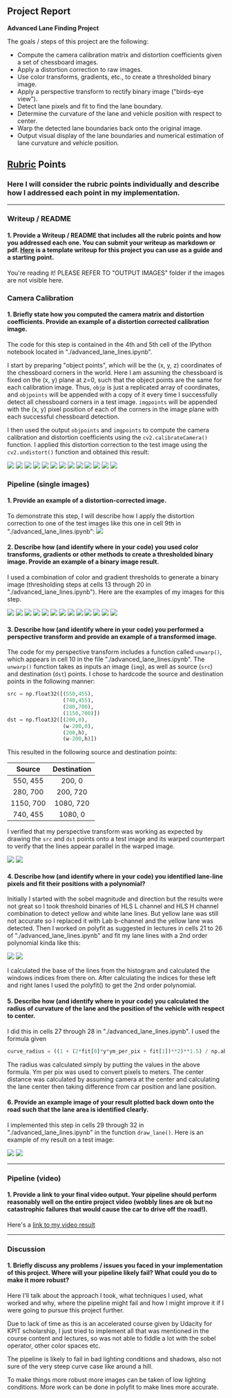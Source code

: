 ## Project Report

**Advanced Lane Finding Project**

The goals / steps of this project are the following:

* Compute the camera calibration matrix and distortion coefficients given a set of chessboard images.
* Apply a distortion correction to raw images.
* Use color transforms, gradients, etc., to create a thresholded binary image.
* Apply a perspective transform to rectify binary image ("birds-eye view").
* Detect lane pixels and fit to find the lane boundary.
* Determine the curvature of the lane and vehicle position with respect to center.
* Warp the detected lane boundaries back onto the original image.
* Output visual display of the lane boundaries and numerical estimation of lane curvature and vehicle position.

[//]: # (Image References)

[image1]: ./output_images/test_camera_calibration1.jpg 
[image2]: ./output_images/test_camera_calibration2.jpg 
[image3]: ./output_images/test_camera_calibration3.jpg 
[image4]: ./output_images/test_camera_calibration4.jpg 
[image5]: ./output_images/test_camera_calibration5.jpg 
[image6]: ./output_images/test_camera_calibration6.jpg 
[image7]: ./output_images/test_camera_calibration7.jpg 
[image8]: ./output_images/test_camera_calibration8.jpg 
[image9]: ./output_images/test_camera_calibration9.jpg 
[image10]: ./output_images/test_camera_calibration10.jpg
[image11]: ./output_images/test_camera_calibration11.jpg 
[image12]: ./output_images/test_camera_calibration12.jpg 
[image13]: ./output_images/calibration1_undistorted.jpg
[image14]: ./output_images/test2_undistorted.jpg 
[image15]: ./output_images/test2_points.jpg
[image16]: ./output_images/test2_unwarped.jpg 
[image17]: ./output_images/test2_unwarped_R.jpg
[image18]: ./output_images/test2_unwarped_G.jpg
[image19]: ./output_images/test2_unwarped_B.jpg
[image20]: ./output_images/test2_unwarped_H.jpg
[image21]: ./output_images/test2_unwarped_S.jpg
[image22]: ./output_images/test2_unwarped_V.jpg
[image23]: ./output_images/test2_unwarped_H2.jpg
[image24]: ./output_images/test2_unwarped_L.jpg
[image25]: ./output_images/test2_unwarped_S2.jpg
[image26]: ./output_images/test2_unwarped_S_sobel.jpg
[image27]: ./output_images/test2_unwarped_S_sobelMag.jpg
[image28]: ./output_images/test2_unwarped_S_sobelDir.jpg
[image29]: ./output_images/test2_unwarped_S_sobelCombined.jpg
[image30]: ./output_images/test2_unwarped_S_sobelCombined_window_polyfit.jpg
[image31]: ./output_images/test2_unwarped_S_sobelCombined_prevfit_polyfit.jpg
[image32]: ./output_images/test2_drawn_lanes.jpg
[image33]: ./output_images/test2_drawn_data.jpg
[video1]: ./project_video_output.mp4

## [Rubric](https://review.udacity.com/#!/rubrics/571/view) Points

### Here I will consider the rubric points individually and describe how I addressed each point in my implementation.  

---

### Writeup / README

#### 1. Provide a Writeup / README that includes all the rubric points and how you addressed each one.  You can submit your writeup as markdown or pdf.  [Here](https://github.com/udacity/CarND-Advanced-Lane-Lines/blob/master/writeup_template.md) is a template writeup for this project you can use as a guide and a starting point.  

You're reading it! PLEASE REFER TO "OUTPUT IMAGES" folder if the images are not visible here.

### Camera Calibration

#### 1. Briefly state how you computed the camera matrix and distortion coefficients. Provide an example of a distortion corrected calibration image.

The code for this step is contained in the 4th and 5th cell of the IPython notebook located in "./advanced_lane_lines.ipynb".  

I start by preparing "object points", which will be the (x, y, z) coordinates of the chessboard corners in the world. Here I am assuming the chessboard is fixed on the (x, y) plane at z=0, such that the object points are the same for each calibration image.  Thus, `objp` is just a replicated array of coordinates, and `objpoints` will be appended with a copy of it every time I successfully detect all chessboard corners in a test image.  `imgpoints` will be appended with the (x, y) pixel position of each of the corners in the image plane with each successful chessboard detection.  

I then used the output `objpoints` and `imgpoints` to compute the camera calibration and distortion coefficients using the `cv2.calibrateCamera()` function.  I applied this distortion correction to the test image using the `cv2.undistort()` function and obtained this result: 

![][image1]
![][image2]
![][image3]
![][image4]
![][image5]
![][image6]
![][image7]
![][image8]
![][image9]
![][image10]
![][image11]
![][image12]
![][image13]

### Pipeline (single images)

#### 1. Provide an example of a distortion-corrected image.

To demonstrate this step, I will describe how I apply the distortion correction to one of the test images like this one in cell 9th in "./advanced_lane_lines.ipynb":
![][image14]

#### 2. Describe how (and identify where in your code) you used color transforms, gradients or other methods to create a thresholded binary image.  Provide an example of a binary image result.

I used a combination of color and gradient thresholds to generate a binary image (thresholding steps at cells 13 through 20 in "./advanced_lane_lines.ipynb"). Here are the examples of my images for this step.


![][image17]
![][image18]
![][image19]
![][image20]
![][image21]
![][image22]
![][image23]
![][image24]
![][image25]
![][image26]
![][image27]
![][image28]
![][image29]

#### 3. Describe how (and identify where in your code) you performed a perspective transform and provide an example of a transformed image.

The code for my perspective transform includes a function called `unwarp()`, which appears in cell 10 in the file "./advanced_lane_lines.ipynb".  The `unwarp()` function takes as inputs an image (`img`), as well as source (`src`) and destination (`dst`) points.  I chose to hardcode the source and destination points in the following manner:

```python
src = np.float32([(550,455),
                  (740,455), 
                  (280,700), 
                  (1150,700)])
dst = np.float32([(200,0),
                  (w-200,0),
                  (200,h),
                  (w-200,h)])
```

This resulted in the following source and destination points:

| Source        | Destination   | 
|:-------------:|:-------------:| 
| 550, 455      | 200, 0        | 
| 280, 700      | 200, 720      |
| 1150, 700     | 1080, 720      |
| 740, 455      | 1080, 0        |

I verified that my perspective transform was working as expected by drawing the `src` and `dst` points onto a test image and its warped counterpart to verify that the lines appear parallel in the warped image.

![][image15]
![][image16]

#### 4. Describe how (and identify where in your code) you identified lane-line pixels and fit their positions with a polynomial?

Initially I started with the sobel magnitude and direction but the results were not great so I took threshold binaries of HLS L channel and HLS H channel combination to detect yellow and white lane lines. But yellow lane was still not accurate so I replaced it with Lab b-channel  and the yellow lane was detected.
Then I worked on polyfit as suggested in lectures in cells 21 to 26 of "./advanced_lane_lines.ipynb" and fit my lane lines with a 2nd order polynomial kinda like this:

![][image30]
![][image31]

I calculated the base of the lines from the histogram and calculated the windows indices from there on. After calculating the indices for these left and right lanes I used the polyfit() to get the 2nd order polynomial.

#### 5. Describe how (and identify where in your code) you calculated the radius of curvature of the lane and the position of the vehicle with respect to center.

I did this in cells 27 through 28 in "./advanced_lane_lines.ipynb". I used the formula given 

```python
curve_radius = ((1 + (2*fit[0]*y*ym_per_pix + fit[1])**2)**1.5) / np.absolute(2*fit[0])
```

The radius was calculated simply by putting the values in the above formula. Ym per pix was used to convert pixels to meters. The center distance was calculated by assuming camera at the center and calculating the lane center then taking difference from car position and lane position.


#### 6. Provide an example image of your result plotted back down onto the road such that the lane area is identified clearly.

I implemented this step in cells 29 through 32 in "./advanced_lane_lines.ipynb" in the function `draw_lane()`.  Here is an example of my result on a test image:

![][image32]
![][image33]

---

### Pipeline (video)

#### 1. Provide a link to your final video output.  Your pipeline should perform reasonably well on the entire project video (wobbly lines are ok but no catastrophic failures that would cause the car to drive off the road!).

Here's a [link to my video result](./project_video_output.mp4)

---

### Discussion

#### 1. Briefly discuss any problems / issues you faced in your implementation of this project.  Where will your pipeline likely fail?  What could you do to make it more robust?

Here I'll talk about the approach I took, what techniques I used, what worked and why, where the pipeline might fail and how I might improve it if I were going to pursue this project further.

Due to lack of time as this is an accelerated course given by Udacity for KPIT scholarship, I just tried to implement all that was mentioned in the course content and lectures, so was not able to fiddle a lot with the sobel operator, other color spaces etc. 

The pipeline is likely to fail in bad lighting conditions and shadows, also not sure of the  very steep curve case like around a hill.

To make things more robust more images can be taken of low lighting conditions. More work can be done in polyfit to make lines more accurate.
